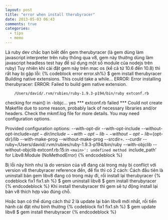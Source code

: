 ```yaml
---
layout: post
title: "error when install therubyracer"
date: 2013-05-03 06:43
comments: true
categories: 
  - tips
  - memo
---
```


Là ruby dev chắc bạn biết đến gem therubyracer (là gem dùng làm javascript interpreter trên ruby thông qua v8, gem này thường dùng làm javascript headless test hay để sử dụng một số module của nodejs trên ruby)
Tuy nhiên khi cài đặt gem này trên mac os (kể cả từ 10.6 đến 10.8) thì rất hay bị gặp lỗi:
{% codeblock error error.sh%}
$ gem install therubyracer
Building native extensions.  This could take a while...
ERROR:  Error installing therubyracer:
    ERROR: Failed to build gem native extension.

        /Users/david/.rvm/rubies/ruby-1.9.3-p194/bin/ruby extconf.rb
checking for main() in -lobjc... yes
*** extconf.rb failed ***
Could not create Makefile due to some reason, probably lack of
necessary libraries and/or headers.  Check the mkmf.log file for more
details.  You may need configuration options.

Provided configuration options:
    --with-opt-dir
    --with-opt-include
    --without-opt-include=${opt-dir}/include
    --with-opt-lib
    --without-opt-lib=${opt-dir}/lib
    --with-make-prog
    --without-make-prog
    --srcdir=.
    --curdir
    --ruby=/Users/david/.rvm/rubies/ruby-1.9.3-p194/bin/ruby
    --with-objclib
    --without-objclib
extconf.rb:15:in `<main>': undefined method `include_path' for Libv8:Module (NoMethodError)
{% endcodeblock %}

Bị lỗi này hình như là do version của v8 đang cài trong máy bị conflict với version v8 therubyracer reference đến, để fix thì có 2 cách:
Cách đầu tiên là uninstall bản gem libv8 đang có trong máy đi, rồi install lại therubyracer
{% codeblock fix1 fix1.sh %}
$ gem uninstall libv8
$ gem install therubyracer
{% endcodeblock %}
Khi install therubyracer thì gem sẽ tự động install lại bản v8 thích hợp vào đúng chỗ.

Hoặc bạn có thể dùng cách thứ 2 là update lại bản libv8 mới nhất, rồi tiến hành cài đặt như bình thường
{% codeblock fix1 fix1.sh %}
$ gem update libv8
$ gem install therubyracer
{% endcodeblock %}


